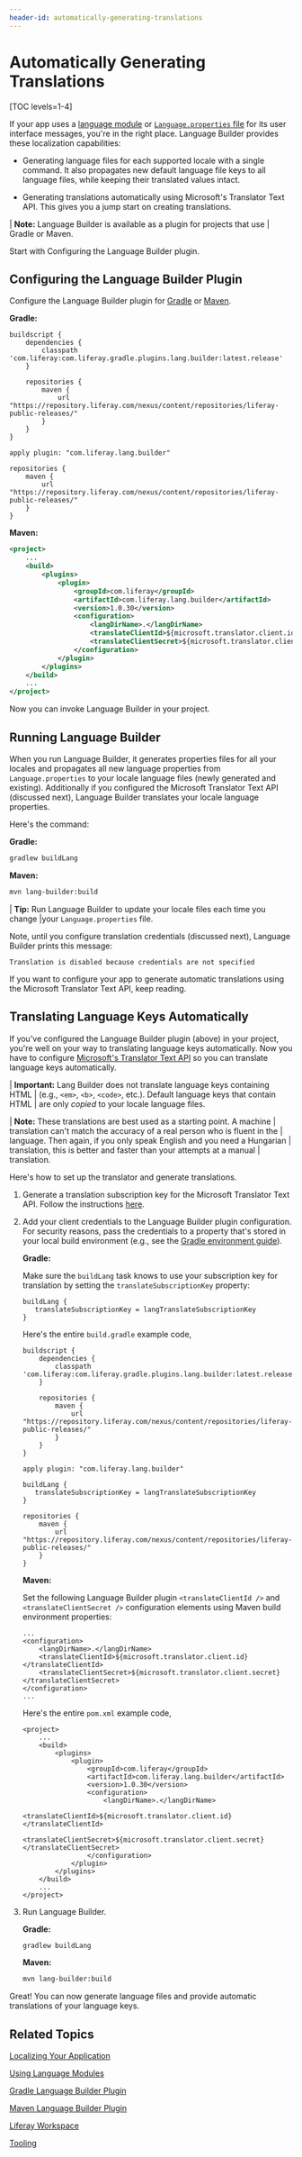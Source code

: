 ```yaml
---
header-id: automatically-generating-translations
---
```


# Automatically Generating Translations

[TOC levels=1-4]

If your app uses a [language
module](/docs/7-2/frameworks/-/knowledge_base/f/using-a-language-module) or
[`Language.properties`
file](/docs/7-2/frameworks/-/knowledge_base/f/localizing-your-application) for
its user interface messages, you're in the right place. Language Builder
provides these localization capabilities:

-  Generating language files for each supported locale with a single
   command. It also propagates new default language file keys to all
   language files, while keeping their translated values intact.  

-  Generating translations automatically using Microsoft's Translator Text API. 
   This gives you a jump start on creating translations. 

| **Note:** Language Builder is available as a plugin for projects that use 
| Gradle or Maven. 

Start with Configuring the Language Builder plugin. 

## Configuring the Language Builder Plugin

Configure the Language Builder plugin for
[Gradle](/docs/7-2/reference/-/knowledge_base/r/lang-builder-gradle-plugin)
or [Maven](/docs/7-2/reference/-/knowledge_base/r/lang-builder-plugin). 

**Gradle:**

```
buildscript {
    dependencies {
        classpath 'com.liferay:com.liferay.gradle.plugins.lang.builder:latest.release'
    }

    repositories {
        maven {
            url "https://repository.liferay.com/nexus/content/repositories/liferay-public-releases/"
        }
    }
}

apply plugin: "com.liferay.lang.builder"

repositories {
    maven {
        url "https://repository.liferay.com/nexus/content/repositories/liferay-public-releases/"
    }
}
```

**Maven:**
    
```xml 
<project>
    ...
    <build>
        <plugins>
            <plugin>
                <groupId>com.liferay</groupId>
                <artifactId>com.liferay.lang.builder</artifactId>
                <version>1.0.30</version>
                <configuration>
                    <langDirName>.</langDirName>
                    <translateClientId>${microsoft.translator.client.id}</translateClientId>
                    <translateClientSecret>${microsoft.translator.client.secret}</translateClientSecret>
                </configuration>
            </plugin>
        </plugins>
    </build>
    ...
</project>
``` 

Now you can invoke Language Builder in your project. 

## Running Language Builder

When you run Language Builder, it generates properties files for all your
locales and propagates all new language properties from `Language.properties` to
your locale language files (newly generated and existing). Additionally if you
configured the Microsoft Translator Text API (discussed next), Language Builder
translates your locale language properties. 

Here's the command:

**Gradle:**

```bash
gradlew buildLang
```

**Maven:**

```bash
mvn lang-builder:build
```

| **Tip:** Run Language Builder to update your locale files each time you change
|your `Language.properties` file. 

Note, until you configure translation credentials (discussed  next), Language
Builder prints this message:

```
Translation is disabled because credentials are not specified
```

If you want to configure your app to generate automatic translations using the
Microsoft Translator Text API, keep reading. 

## Translating Language Keys Automatically [](id=translating-language-keys-automatically)

If you've configured the Language Builder plugin (above) in your project, you're
well on your way to translating language keys automatically. Now you have to
configure [Microsoft's Translator Text
API](https://azure.microsoft.com/en-us/services/cognitive-services/translator-text-api/)
so you can translate language keys automatically.

| **Important:** Lang Builder does not translate language keys containing HTML 
| (e.g., `<em>`, `<b>`, `<code>`, etc.). Default language keys that contain HTML
| are only *copied* to your locale language files.

| **Note:** These translations are best used as a starting point. A machine
| translation can't match the accuracy of a real person who is fluent in the
| language. Then again, if you only speak English and you need a Hungarian
| translation, this is better and faster than your attempts at a manual
| translation.

Here's how to set up the translator and generate translations. 

1.  Generate a translation subscription key for the Microsoft Translator Text
    API. Follow the instructions
    [here](https://www.microsoft.com/en-us/translator/business/).

2.  Add your client credentials to the Language Builder plugin configuration. 
    For security reasons, pass the credentials to a property that's stored in
    your local build environment (e.g., see the [Gradle environment
    guide](https://docs.gradle.org/current/userguide/build_environment.html)). 

    **Gradle:**

    Make sure the `buildLang` task knows to use your subscription key for
    translation by setting the `translateSubscriptionKey` property:

    ```
    buildLang {
       translateSubscriptionKey = langTranslateSubscriptionKey
    }
    ```

    Here's the entire `build.gradle` example code, 

    ```
    buildscript {
        dependencies {
            classpath 'com.liferay:com.liferay.gradle.plugins.lang.builder:latest.release'
        }

        repositories {
            maven {
                url "https://repository.liferay.com/nexus/content/repositories/liferay-public-releases/"
            }
        }
    }

    apply plugin: "com.liferay.lang.builder"

    buildLang {
       translateSubscriptionKey = langTranslateSubscriptionKey
    }

    repositories {
        maven {
            url "https://repository.liferay.com/nexus/content/repositories/liferay-public-releases/"
        }
    }
    ```

    **Maven:**

    Set the following Language Builder plugin `<translateClientId />` and
    `<translateClientSecret />` configuration elements using Maven build environment properties: 

    ```
    ...
    <configuration>
        <langDirName>.</langDirName>
        <translateClientId>${microsoft.translator.client.id}</translateClientId>
        <translateClientSecret>${microsoft.translator.client.secret}</translateClientSecret>
    </configuration>
    ...
    ```

    Here's the entire `pom.xml` example code, 

    ```
    <project>
        ...
        <build>
            <plugins>
                <plugin>
                    <groupId>com.liferay</groupId>
                    <artifactId>com.liferay.lang.builder</artifactId>
                    <version>1.0.30</version>
                    <configuration>
                        <langDirName>.</langDirName>
                        <translateClientId>${microsoft.translator.client.id}</translateClientId>
                        <translateClientSecret>${microsoft.translator.client.secret}</translateClientSecret>
                    </configuration>
                </plugin>
            </plugins>
        </build>
        ...
    </project>
    ```

3.  Run Language Builder. 

    **Gradle:**

    ```bash
    gradlew buildLang
    ```

    **Maven:**

    ```bash
    mvn lang-builder:build
    ```

Great! You can now generate language files and provide automatic translations of
your language keys.

## Related Topics 

[Localizing Your Application](/docs/7-2/frameworks/-/knowledge_base/f/localizing-your-application)

[Using Language Modules](/docs/7-2/frameworks/-/knowledge_base/f/using-a-language-module)

[Gradle Language Builder Plugin](/docs/7-2/reference/-/knowledge_base/r/lang-builder-gradle-plugin)

[Maven Language Builder Plugin](/docs/7-2/reference/-/knowledge_base/r/lang-builder-plugin)

[Liferay Workspace](/docs/7-2/reference/-/knowledge_base/r/liferay-workspace)

[Tooling](/docs/7-2/reference/-/knowledge_base/r/tooling)
